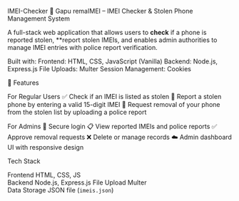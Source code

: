 IMEI-Checker
📱 Gapu remaIMEI – IMEI Checker & Stolen Phone Management System

A full-stack web application that allows users to **check** if a phone is reported stolen, **report stolen IMEIs, and enables admin authorities to manage IMEI entries with police report verification.

Built with:
Frontend: HTML, CSS, JavaScript (Vanilla)
Backend: Node.js, Express.js
File Uploads: Multer
Session Management: Cookies



🚀 Features

 For Regular Users
✅ Check if an IMEI is listed as stolen
🛑 Report a stolen phone by entering a valid 15-digit IMEI
📄 Request removal of your phone from the stolen list by uploading a police report

For Admins
🔐 Secure login
📋 View reported IMEIs and police reports
✅ Approve removal requests
❌ Delete or manage records
☁️ Admin dashboard UI with responsive design


Tech Stack

Frontend     HTML, CSS, JS   
Backend       Node.js, Express.js 
File Upload   Multer          
Data Storage  JSON file (`imeis.json`) 





